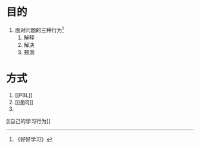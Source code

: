 # 目的
1. 面对问题的三种行为[^1]
	1. 解释
	2. 解决
	3. 预测
# 方式
1. [[PBL]]
2. [[提问]]
3. 

[[自己的学习行为]] 

[^1]: 《好好学习》